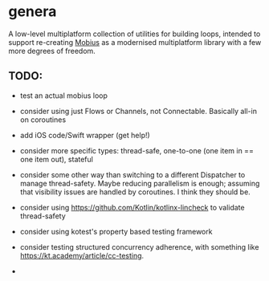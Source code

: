 # genera

A low-level multiplatform collection of utilities for building loops, intended to support re-creating [Mobius](https://github.com/spotify/mobius)
as a modernised multiplatform library with a few more degrees of freedom. 


TODO:
----

- test an actual mobius loop

- consider using just Flows or Channels, not Connectable. Basically all-in on coroutines
- add iOS code/Swift wrapper (get help!)
- consider more specific types: thread-safe, one-to-one (one item in == one item out), stateful
- consider some other way than switching to a different Dispatcher to manage thread-safety. Maybe reducing
  parallelism is enough; assuming that visibility issues are handled by coroutines. I think they should be.
- consider using https://github.com/Kotlin/kotlinx-lincheck to validate thread-safety
- consider using kotest's property based testing framework
- consider testing structured concurrency adherence, with something like https://kt.academy/article/cc-testing.
- 